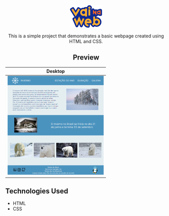 <div align="center">
<a href="https://vainaweb.com.br/">
  <img src="https://raw.githubusercontent.com/devartes/Vai-na-Web-Desafio-03-Inverno/7ce6f6f08b1e9ac4b797db5383a4a816e31bcc9d/assets/img/vainaweb.svg" alt="vainaweb" width="100">
</a>

This is a simple project that demonstrates a basic webpage created using HTML and CSS.

## Preview

| Desktop | 
|----------|
| <img src="https://raw.githubusercontent.com/devartes/Vai-na-Web-Desafio-03-Inverno/7b1338110dd5f78882b4516c2cdc8f425b33a475/assets/img/Desafio-03-Inverno.png" alt="preview site" width="300px" height="100%">
</div>

## Technologies Used

- HTML
- CSS

